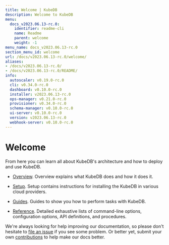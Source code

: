 ```yaml
---
title: Welcome | KubeDB
description: Welcome to KubeDB
menu:
  docs_v2023.06.13-rc.0:
    identifier: readme-cli
    name: Readme
    parent: welcome
    weight: -1
menu_name: docs_v2023.06.13-rc.0
section_menu_id: welcome
url: /docs/v2023.06.13-rc.0/welcome/
aliases:
- /docs/v2023.06.13-rc.0/
- /docs/v2023.06.13-rc.0/README/
info:
  autoscaler: v0.19.0-rc.0
  cli: v0.34.0-rc.0
  dashboard: v0.10.0-rc.0
  installer: v2023.06.13-rc.0
  ops-manager: v0.21.0-rc.0
  provisioner: v0.34.0-rc.0
  schema-manager: v0.10.0-rc.0
  ui-server: v0.10.0-rc.0
  version: v2023.06.13-rc.0
  webhook-server: v0.10.0-rc.0
---
```


# Welcome

From here you can learn all about KubeDB's architecture and how to deploy and use KubeDB.

- [Overview](/docs/v2023.06.13-rc.0/overview/). Overview explains what KubeDB does and how it does it.

- [Setup](/docs/v2023.06.13-rc.0/setup/). Setup contains instructions for installing the KubeDB in various cloud providers.

- [Guides](/docs/v2023.06.13-rc.0/guides/). Guides to show you how to perform tasks with KubeDB.

- [Reference](/docs/v2023.06.13-rc.0/reference/). Detailed exhaustive lists of command-line options, configuration options, API definitions, and procedures.

We're always looking for help improving our documentation, so please don't hesitate to [file an issue](https://github.com/kubedb/project/issues/new) if you see some problem. Or better yet, submit your own [contributions](/docs/v2023.06.13-rc.0/CONTRIBUTING) to help make our docs better.
